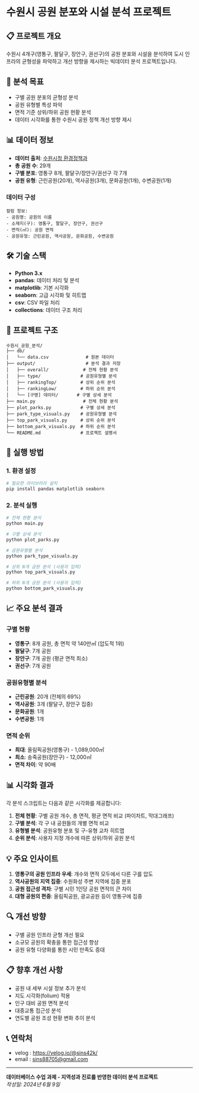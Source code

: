 # 수원시 공원 분포와 시설 분석 프로젝트

## 📋 프로젝트 개요

수원시 4개구(영통구, 팔달구, 장안구, 권선구)의 공원 분포와 시설을 분석하여 도시 인프라의 균형성을 파악하고 개선 방향을 제시하는 빅데이터 분석 프로젝트입니다.

## 🎯 분석 목표

- 구별 공원 분포의 균형성 분석
- 공원 유형별 특성 파악
- 면적 기준 상위/하위 공원 현황 분석
- 데이터 시각화를 통한 수원시 공원 정책 개선 방향 제시

## 📊 데이터 정보

- **데이터 출처**: [수원시청 환경정책과](https://www.suwon.go.kr/sw-www/deptHome/dep_env/env_05/env_05_01/env_05_01_01.jsp)
- **총 공원 수**: 29개
- **구별 분포**: 영통구 8개, 팔달구/장안구/권선구 각 7개
- **공원 유형**: 근린공원(20개), 역사공원(3개), 문화공원(1개), 수변공원(1개)

### 데이터 구성

```
컬럼 정보:
- 공원명: 공원의 이름
- 소재지(구): 영통구, 팔달구, 장안구, 권선구
- 면적(㎡): 공원 면적
- 공원유형: 근린공원, 역사공원, 문화공원, 수변공원
```

## 🛠️ 기술 스택

- **Python 3.x**
- **pandas**: 데이터 처리 및 분석
- **matplotlib**: 기본 시각화
- **seaborn**: 고급 시각화 및 히트맵
- **csv**: CSV 파일 처리
- **collections**: 데이터 구조 처리

## 📁 프로젝트 구조

```
수원시_공원_분석/
├── db/
│   └── data.csv              # 원본 데이터
├── output/                   # 분석 결과 저장
│   ├── overall/             # 전체 현황 분석
│   ├── type/               # 공원유형별 분석
│   ├── rankingTop/         # 상위 순위 분석
│   ├── rankingLow/         # 하위 순위 분석
│   └── [구명] 데이터/       # 구별 상세 분석
├── main.py                  # 전체 현황 분석
├── plot_parks.py           # 구별 상세 분석
├── park_type_visuals.py    # 공원유형별 분석
├── top_park_visuals.py     # 상위 순위 분석
├── bottom_park_visuals.py  # 하위 순위 분석
└── README.md               # 프로젝트 설명서
```

## 🚀 실행 방법

### 1. 환경 설정

```bash
# 필요한 라이브러리 설치
pip install pandas matplotlib seaborn
```

### 2. 분석 실행

```bash
# 전체 현황 분석
python main.py

# 구별 상세 분석
python plot_parks.py

# 공원유형별 분석
python park_type_visuals.py

# 상위 N개 공원 분석 (사용자 입력)
python top_park_visuals.py

# 하위 N개 공원 분석 (사용자 입력)
python bottom_park_visuals.py
```

## 📈 주요 분석 결과

### 구별 현황
- **영통구**: 8개 공원, 총 면적 약 140만㎡ (압도적 1위)
- **팔달구**: 7개 공원
- **장안구**: 7개 공원 (평균 면적 최소)
- **권선구**: 7개 공원

### 공원유형별 분석
- **근린공원**: 20개 (전체의 69%)
- **역사공원**: 3개 (팔달구, 장안구 집중)
- **문화공원**: 1개
- **수변공원**: 1개

### 면적 순위
- **최대**: 올림픽공원(영통구) - 1,089,000㎡
- **최소**: 송죽공원(장안구) - 12,000㎡
- **면적 차이**: 약 90배

## 📊 시각화 결과

각 분석 스크립트는 다음과 같은 시각화를 제공합니다:

1. **전체 현황**: 구별 공원 개수, 총 면적, 평균 면적 비교 (파이차트, 막대그래프)
2. **구별 분석**: 각 구 내 공원들의 개별 면적 비교
3. **유형별 분석**: 공원유형 분포 및 구-유형 교차 히트맵
4. **순위 분석**: 사용자 지정 개수에 따른 상위/하위 공원 분석

## 💡 주요 인사이트

1. **영통구의 공원 인프라 우세**: 개수와 면적 모두에서 다른 구를 압도
2. **역사공원의 지역 집중**: 수원화성 주변 지역에 집중 분포
3. **공원 접근성 격차**: 구별 시민 1인당 공원 면적의 큰 차이
4. **대형 공원의 편중**: 올림픽공원, 광교공원 등이 영통구에 집중

## 🔍 개선 방향

- 구별 공원 인프라 균형 개선 필요
- 소규모 공원의 확충을 통한 접근성 향상
- 공원 유형 다양화를 통한 시민 만족도 증대

## 📋 향후 개선 사항

- 공원 내 세부 시설 정보 추가 분석
- 지도 시각화(folium) 적용
- 인구 대비 공원 면적 분석
- 대중교통 접근성 분석
- 연도별 공원 조성 현황 변화 추이 분석

## 📞 연락처

- velog : https://velog.io/@sins42k/
- email : sins88705@gmail.com

---

**데이터베이스 수업 과제 - 지역성과 진로를 반영한 데이터 분석 프로젝트**  
_작성일: 2024년 6월 9일_

